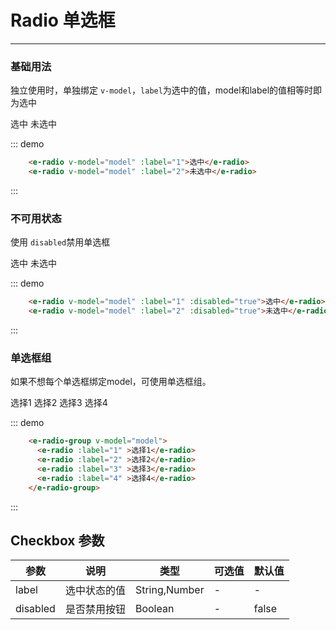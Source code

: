 # Radio 单选框
-----
### 基础用法

独立使用时，单独绑定 ```v-model```，```label```为选中的值，model和label的值相等时即为选中

<div class="demo-box">
  <div class="demo-block">
    <div class="m-10">
      <e-radio v-model="model" :label="1">选中</e-radio>
      <e-radio v-model="model" :label="2">未选中</e-radio>
    </div>
  </div>

  ::: demo
  ```html
      <e-radio v-model="model" :label="1">选中</e-radio>
      <e-radio v-model="model" :label="2">未选中</e-radio>
  ```
  :::
</div>

### 不可用状态

使用 ```disabled```禁用单选框

<div class="demo-box">
  <div class="demo-block">
    <div class="m-10">
      <e-radio v-model="model" :label="1" :disabled="true">选中</e-radio>
      <e-radio v-model="model" :label="2" :disabled="true">未选中</e-radio>
    </div>
  </div>

  ::: demo
  ```html
      <e-radio v-model="model" :label="1" :disabled="true">选中</e-radio>
      <e-radio v-model="model" :label="2" :disabled="true">未选中</e-radio>
  ```
  :::
</div>

### 单选框组

如果不想每个单选框绑定model，可使用单选框组。

<div class="demo-box">
  <div class="demo-block">
    <div class="m-10">
      <e-radio-group v-model="model">
        <e-radio :label="1" >选择1</e-radio>
        <e-radio :label="2" >选择2</e-radio>
        <e-radio :label="3" >选择3</e-radio>
        <e-radio :label="4" >选择4</e-radio>
      </e-radio-group>
    </div>
  </div>

  ::: demo
  ```html
      <e-radio-group v-model="model">
        <e-radio :label="1" >选择1</e-radio>
        <e-radio :label="2" >选择2</e-radio>
        <e-radio :label="3" >选择3</e-radio>
        <e-radio :label="4" >选择4</e-radio>
      </e-radio-group>
  ```
  :::


## Checkbox 参数

| 参数      | 说明          | 类型      | 可选值                           | 默认值  |
|---------- |-------------- |---------- |--------------------------------  |-------- |
| label | 选中状态的值 | String,Number | - | - |
| disabled | 是否禁用按钮 | Boolean | - | false |

<script>
  export default {
    data() {
      return {
        model:1,
      }
    },
  }
</script>